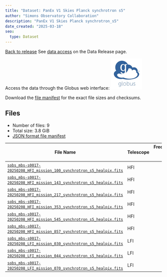 ```yaml
---
title: "Dataset: PanEx V1 Skies Planck synchrotron s5"
author: "Simons Observatory Collaboration"
description: "PanEx V1 Skies Planck synchrotron_s5"
date_created: "2025-03-18"
seo:
  type: Dataset
---
```


[Back to release](./panexv1-planck.html#datasets)
See [data access](./panexv1-planck.html#data-access) on the Data Release page.

Access the data through the Globus web interface: [![Download via Globus](images/globus-logo.png)](https://app.globus.org/file-manager?origin_id=53b2a147-ae9d-4bbf-9d18-3b46d133d4bb&origin_path=%2Fpanexp_v1_planck%2Fsynchrotron_s5%2F)

Download the [file manifest](https://g-0a470a.6b7bd8.0ec8.data.globus.org/panexp_v1_planck/synchrotron_s5/manifest.json) for the exact file sizes and checksums.

## Files

- Number of files: 9
- Total size: 3.8 GiB
- [JSON format file manifest](https://g-0a470a.6b7bd8.0ec8.data.globus.org/panexp_v1_planck/synchrotron_s5/manifest.json)

|                                                                                                         File Name                                                                                                         | Telescope | Frequency Band (GHz) | Pixelization |   Size    |
| ------------------------------------------------------------------------------------------------------------------------------------------------------------------------------------------------------------------------- | --------- | -------------------: | ------------ | --------- |
| [`sobs_mbs-s0017-20250208_HFI_mission_100_synchrotron_s5_healpix.fits`](https://g-0a470a.6b7bd8.0ec8.data.globus.org/panexp_v1_planck/synchrotron_s5/sobs_mbs-s0017-20250208_HFI_mission_100_synchrotron_s5_healpix.fits) | HFI       |                    0 | healpix      | 576.0 MiB |
| [`sobs_mbs-s0017-20250208_HFI_mission_143_synchrotron_s5_healpix.fits`](https://g-0a470a.6b7bd8.0ec8.data.globus.org/panexp_v1_planck/synchrotron_s5/sobs_mbs-s0017-20250208_HFI_mission_143_synchrotron_s5_healpix.fits) | HFI       |                   43 | healpix      | 576.0 MiB |
| [`sobs_mbs-s0017-20250208_HFI_mission_217_synchrotron_s5_healpix.fits`](https://g-0a470a.6b7bd8.0ec8.data.globus.org/panexp_v1_planck/synchrotron_s5/sobs_mbs-s0017-20250208_HFI_mission_217_synchrotron_s5_healpix.fits) | HFI       |                   17 | healpix      | 576.0 MiB |
| [`sobs_mbs-s0017-20250208_HFI_mission_353_synchrotron_s5_healpix.fits`](https://g-0a470a.6b7bd8.0ec8.data.globus.org/panexp_v1_planck/synchrotron_s5/sobs_mbs-s0017-20250208_HFI_mission_353_synchrotron_s5_healpix.fits) | HFI       |                   53 | healpix      | 576.0 MiB |
| [`sobs_mbs-s0017-20250208_HFI_mission_545_synchrotron_s5_healpix.fits`](https://g-0a470a.6b7bd8.0ec8.data.globus.org/panexp_v1_planck/synchrotron_s5/sobs_mbs-s0017-20250208_HFI_mission_545_synchrotron_s5_healpix.fits) | HFI       |                   45 | healpix      | 576.0 MiB |
| [`sobs_mbs-s0017-20250208_HFI_mission_857_synchrotron_s5_healpix.fits`](https://g-0a470a.6b7bd8.0ec8.data.globus.org/panexp_v1_planck/synchrotron_s5/sobs_mbs-s0017-20250208_HFI_mission_857_synchrotron_s5_healpix.fits) | HFI       |                   57 | healpix      | 576.0 MiB |
| [`sobs_mbs-s0017-20250208_LFI_mission_030_synchrotron_s5_healpix.fits`](https://g-0a470a.6b7bd8.0ec8.data.globus.org/panexp_v1_planck/synchrotron_s5/sobs_mbs-s0017-20250208_LFI_mission_030_synchrotron_s5_healpix.fits) | LFI       |                   30 | healpix      | 144.0 MiB |
| [`sobs_mbs-s0017-20250208_LFI_mission_044_synchrotron_s5_healpix.fits`](https://g-0a470a.6b7bd8.0ec8.data.globus.org/panexp_v1_planck/synchrotron_s5/sobs_mbs-s0017-20250208_LFI_mission_044_synchrotron_s5_healpix.fits) | LFI       |                   44 | healpix      | 144.0 MiB |
| [`sobs_mbs-s0017-20250208_LFI_mission_070_synchrotron_s5_healpix.fits`](https://g-0a470a.6b7bd8.0ec8.data.globus.org/panexp_v1_planck/synchrotron_s5/sobs_mbs-s0017-20250208_LFI_mission_070_synchrotron_s5_healpix.fits) | LFI       |                   70 | healpix      | 144.0 MiB |
